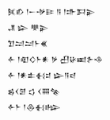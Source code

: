 <div class='block'>
<div class='line'>𒍮𒁓 𒁹𒀸𒋩𒄿 𒀀 𒁹𒈥𒁕𒉌</div>
<div class='line'>𒂗 𒇽 𒋧𒉌</div>
<div class='line'>𒈣𒁺𒁺𒈨𒌍</div>
<div class='line'>𒅆 𒁹𒊏𒄭𒈨𒀭 𒃻 𒌷𒄩𒀜𒉿𒈾</div>
<div class='line'>𒅆 𒁹𒀭𒉺𒈬𒄑 𒇽𒀀𒁀</div>
<div class='line'>𒌗𒌋𒌆 𒌓 𒌋𒐍𒆚</div>
<div class='line'>𒅆𒈨 𒁹𒁲𒈬𒈗</div>
</div>